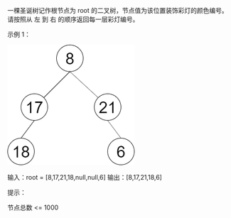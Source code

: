 一棵圣诞树记作根节点为 root 的二叉树，节点值为该位置装饰彩灯的颜色编号。请按照从 左 到 右 的顺序返回每一层彩灯编号。

示例 1：

![img.png](img.png)

输入：root = [8,17,21,18,null,null,6]
输出：[8,17,21,18,6]

提示：

节点总数 <= 1000
